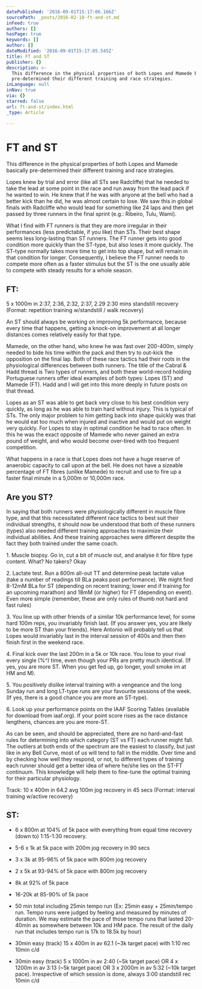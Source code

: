```yaml
---
datePublished: '2016-09-01T15:17:06.166Z'
sourcePath: _posts/2016-02-18-ft-and-st.md
inFeed: true
authors: []
hasPage: true
keywords: []
author: []
dateModified: '2016-09-01T15:17:05.545Z'
title: FT and ST
publisher: {}
description: >-
  This difference in the physical properties of both Lopes and Mamede basically
  pre-determined their different training and race strategies.
inLanguage: null
inNav: true
via: {}
starred: false
url: ft-and-st/index.html
_type: Article

---
```

# FT and ST

This difference in the physical properties of both Lopes and Mamede basically pre-determined their different training and race strategies.

Lopes knew by trial and error (like all STs see Radcliffe) that he needed to take the lead at some point in the race and run away from the lead pack if he wanted to win. He knew that if he was with anyone at the bell who had a better kick than he did, he was almost certain to lose. We saw this in global finals with Radcliffe who would lead for something like 24 laps and then get passed by three runners in the final sprint (e.g.: Ribeiro, Tulu, Wami).

What I find with FT runners is that they are more irregular in their performances (less predictable, if you like) than STs. Their best shape seems less long-lasting than ST runners. The FT runner gets into good condition more quickly than the ST-type, but also loses it more quickly. The ST-type normally takes more time to get into top shape, but will remain in that condition for longer. Consequently, I believe the FT runner needs to compete more often as a faster stimulus but the ST is the one usually able to compete with steady results for a whole season.

## FT:

5 x 1000m in 2:37, 2:36, 2:32, 2:37, 2.29 2:30 mins standstill recovery (Format: repetition training w/standstill / walk recovery)

An ST should always be working on improving 5k performance, because every time that happens, getting a knock-on improvement at all longer distances comes relatively easily for that type.

Mamede, on the other hand, who knew he was fast over 200-400m, simply needed to bide his time within the pack and then try to out-kick the opposition on the final lap. Both of these race tactics had their roots in the physiological differences between both runners. The title of the Cabral & Hadd thread is Two types of runners, and both these world-record holding Portuguese runners offer ideal examples of both types: Lopes (ST) and Mamede (FT). Hadd and I will get into this more deeply in future posts on that thread.

Lopes as an ST was able to get back very close to his best condition very quickly, as long as he was able to train hard without injury. This is typical of STs. The only major problem to him getting back into shape quickly was that he would eat too much when injured and inactive and would put on weight very quickly. For Lopes to stay in optimal condition he had to race often. In this he was the exact opposite of Mamede who never gained an extra pound of weight, and who would become over-tired with too frequent competition.

What happens in a race is that Lopes does not have a huge reserve of anaerobic capacity to call upon at the bell. He does not have a sizeable percentage of FT fibres (unlike Mamede) to recruit and use to fire up a faster final minute in a 5,000m or 10,000m race.

## Are you ST?

In saying that both runners were physiologically different in muscle fibre type, and that this necessitated different race tactics to best suit their individual strengths, it should now be understood that both of these runners (types) also needed different training approaches to maximize their individual abilities. And these training approaches were different despite the fact they both trained under the same coach.

1\. Muscle biopsy. Go in, cut a bit of muscle out, and analyse it for fibre type content. What? No takers? Okay

2\. Lactate test. Run a 600m all-out TT and determine peak lactate value (take a number of readings till BLa peaks post performance). We might find 8-12mM BLa for ST (depending on recent training; lower end if training for an upcoming marathon) and 18mM (or higher) for FT (depending on event). Even more simple (remember, these are only rules of thumb not hard and fast rules)

3\. You line up with other friends of a similar 10k performance level, for some hard 100m reps, you invariably finish last. (If you answer yes, you are likely to be more ST than your friends). Here Antonio will probably tell us that Lopes would invariably last in the interval session of 400s and then then finish first in the weekend race.

4\. Final kick over the last 200m in a 5k or 10k race. You lose to your rival every single (%^) time, even though your PRs are pretty much identical. (If yes, you are more ST. When you get fed up, go longer, youll smoke im at HM and M).

5\. You positively dislike interval training with a vengeance and the long Sunday run and long LT-type runs are your favourite sessions of the week. (If yes, there is a good chance you are more an ST-type).

6\. Look up your performance points on the IAAF Scoring Tables (available for download from iaaf.org). If your point score rises as the race distance lengthens, chances are you are more-ST.

As can be seen, and should be appreciated, there are no hard-and-fast rules for determining into which category (ST vs FT) each runner might fall. The outliers at both ends of the spectrum are the easiest to classify, but just like in any Bell Curve, most of us will tend to fall in the middle. Over time and by checking how well they respond, or not, to different types of training each runner should get a better idea of where he/she lies on the ST-FT continuum. This knowledge will help them to fine-tune the optimal training for their particular physiology.

Track: 10 x 400m in 64.2 avg 100m jog recovery in 45 secs (Format: interval training w/active recovery)

## ST:

* 6 x 800m at 104% of 5k pace with everything from equal time recovery (down to) 1:15-1:30 recovery.

* 5-6 x 1k at 5k pace with 200m jog recovery in 90 secs

* 3 x 3k at 95-96% of 5k pace with 800m jog recovery

* 2 x 5k at 93-94% of 5k pace with 800m jog recovery

* 8k at 92% of 5k pace

* 16-20k at 85-90% of 5k pace

* 50 min total including 25min tempo run (Ex: 25min easy + 25min/tempo run. Tempo runs were judged by feeling and measured by minutes of duration. We may estimate the pace of those tempo runs that lasted 20-40min as somewhere between 10k and HM pace. The result of the daily run that includes tempo run is 17k to 18.5k by hour)

* 30min easy (track) 15 x 400m in av 62.1 (~3k target pace) with 1:10 rec 10min c/d

* 30min easy (track) 5 x 1000m in av 2:40 (~5k target pace) OR 4 x 1200m in av 3:13 (~5k target pace) OR 3 x 2000m in av 5:32 (~10k target pace). Irrespective of which session is done, always 3:00 standstill rec 10min c/d